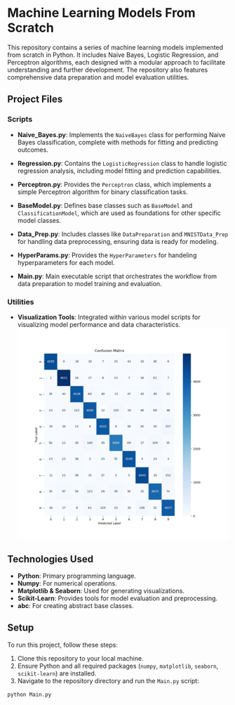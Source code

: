 # Machine Learning Models From Scratch

This repository contains a series of machine learning models implemented from scratch in Python. It includes Naive Bayes, Logistic Regression, and Perceptron algorithms, each designed with a modular approach to facilitate understanding and further development. The repository also features comprehensive data preparation and model evaluation utilities.

## Project Files

### Scripts
- **Naive_Bayes.py**: Implements the `NaiveBayes` class for performing Naive Bayes classification, complete with methods for fitting and predicting outcomes.
- **Regression.py**: Contains the `LogisticRegression` class to handle logistic regression analysis, including model fitting and prediction capabilities.
- **Perceptron.py**: Provides the `Perceptron` class, which implements a simple Perceptron algorithm for binary classification tasks.
- **BaseModel.py**: Defines base classes such as `BaseModel` and `ClassificationModel`, which are used as foundations for other specific model classes.
- **Data_Prep.py**: Includes classes like `DataPreparation` and `MNISTData_Prep` for handling data preprocessing, ensuring data is ready for modeling.
- **HyperParams.py**: Provides the `HyperParameters` for handeling hyperparameters for each model.

- **Main.py**: Main executable script that orchestrates the workflow from data preparation to model training and evaluation.

### Utilities
- **Visualization Tools**: Integrated within various model scripts for visualizing model performance and data characteristics.
![confusion_matrix_regression](confusion_matrix_regression.png)

## Technologies Used

- **Python**: Primary programming language.
- **Numpy**: For numerical operations.
- **Matplotlib & Seaborn**: Used for generating visualizations.
- **Scikit-Learn**: Provides tools for model evaluation and preprocessing.
- **abc**: For creating abstract base classes.

## Setup

To run this project, follow these steps:

1. Clone this repository to your local machine.
2. Ensure Python and all required packages (`numpy`, `matplotlib`, `seaborn`, `scikit-learn`) are installed.
3. Navigate to the repository directory and run the `Main.py` script:

```bash
python Main.py
